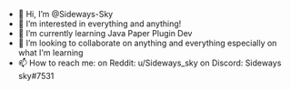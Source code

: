- 👋 Hi, I’m @Sideways-Sky
- 👀 I’m interested in everything and anything!
- 🌱 I’m currently learning Java Paper Plugin Dev
- 💞️ I’m looking to collaborate on anything and everything especially on what I'm learning
- 📫 How to reach me:
  on Reddit: u/Sideways_sky 
  on Discord: Sideways sky#7531

<!---
Sideways-Sky/Sideways-Sky is a ✨ special ✨ repository because its `README.md` (this file) appears on your GitHub profile.
You can click the Preview link to take a look at your changes.
--->
